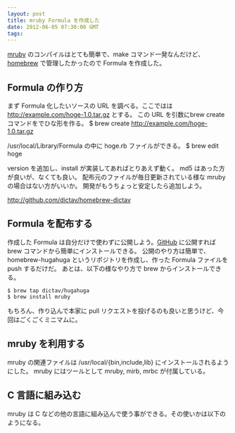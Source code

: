```yaml
---
layout: post
title: mruby Formula を作成した
date: 2012-06-05 07:30:00 GMT
tags: 
---
```

[mruby][] のコンパイルはとても簡単で、make コマンド一発なんだけど、[homebrew][] で管理したかったので Formula を作成した。

## Formula の作り方
まず Formula 化したいソースの URL を調べる。ここではは http://example.com/hoge-1.0.tar.gz とする。
この URL を引数にbrew create コマンドをでひな形を作る。
	$ brew create http://example.com/hoge-1.0.tar.gz

/usr/local/Library/Formula の中に hoge.rb ファイルができる。
	$ brew edit hoge

version を追加し、install が実装してあればとりあえず動く。
md5 はあった方が良いが、なくても良い。
配布元のファイルが毎日更新されている様な mruby の場合はない方がいいか。
開発がもうちょっと安定したら追加しよう。

<http://github.com/dictav/homebrew-dictav>


## Formula を配布する
作成した Formula は自分だけで使わずに公開しよう。[GitHub][] に公開すれば brew コマンドから簡単にインストールできる。
公開のやり方は簡単で、homebrew-hugahuga というリポジトリを作成し、作った Formula ファイルを push するだけだ。
あとは、以下の様なやり方で brew からインストールできる。

	$ brew tap dictav/hugahuga
	$ brew install mruby

もちろん、作り込んで本家に pull リクエストを投げるのも良いと思うけど、今回はごくごくミニマムに。

## mruby を利用する
mruby の関連ファイルは /usr/local/{bin,include,lib} にインストールされるようにした。
mruby にはツールとして mruby, mirb, mrbc が付属している。


## C 言語に組み込む
mruby は C などの他の言語に組み込んで使う事ができる。その使いかは以下のようになる。
<script src="https://gist.github.com/620095.js?file=mruby_compile_sample.c"></script>


[mruby]: http://www.mruby.org/
[homebrew]: http://mxcl.github.com/homebrew/ "homebrew"
[GitHub]: http://github.com/

